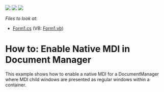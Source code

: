 <!-- default badges list -->
![](https://img.shields.io/endpoint?url=https://codecentral.devexpress.com/api/v1/VersionRange/128616797/11.1.4%2B)
[![](https://img.shields.io/badge/Open_in_DevExpress_Support_Center-FF7200?style=flat-square&logo=DevExpress&logoColor=white)](https://supportcenter.devexpress.com/ticket/details/E3246)
[![](https://img.shields.io/badge/📖_How_to_use_DevExpress_Examples-e9f6fc?style=flat-square)](https://docs.devexpress.com/GeneralInformation/403183)
<!-- default badges end -->
<!-- default file list -->
*Files to look at*:

* [Form1.cs](./CS/DocumentManager_NativeMDI/Form1.cs) (VB: [Form1.vb](./VB/DocumentManager_NativeMDI/Form1.vb))
<!-- default file list end -->
# How to: Enable Native MDI in Document Manager


<p>This example shows how to enable a native MDI for a DocumentManager where MDI child windows are presented as regular windows within a container.</p><br />


<br/>


